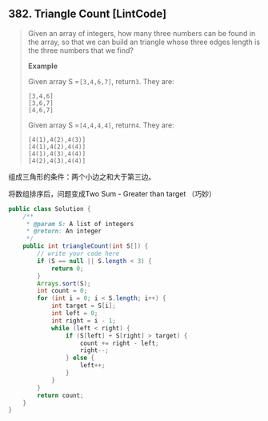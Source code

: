 ## 382. Triangle Count \[LintCode\]

> Given an array of integers, how many three numbers can be found in the array, so that we can build an triangle whose three edges length is the three numbers that we find?
>
> **Example**
>
> Given array S =`[3,4,6,7]`, return`3`. They are:
>
> ```
> [3,4,6]
> [3,6,7]
> [4,6,7]
> ```
>
> Given array S =`[4,4,4,4]`, return`4`. They are:
>
> ```
> [4(1),4(2),4(3)]
> [4(1),4(2),4(4)]
> [4(1),4(3),4(4)]
> [4(2),4(3),4(4)]
> ```

组成三角形的条件：两个小边之和大于第三边。

将数组排序后，问题变成Two Sum - Greater than target （巧妙）

```java
public class Solution {
    /**
     * @param S: A list of integers
     * @return: An integer
     */
    public int triangleCount(int S[]) {
        // write your code here
        if (S == null || S.length < 3) {
            return 0;
        }
        Arrays.sort(S);
        int count = 0;
        for (int i = 0; i < S.length; i++) {
            int target = S[i];
            int left = 0; 
            int right = i - 1;
            while (left < right) {
                if (S[left] + S[right] > target) {
                    count += right - left;
                    right--;
                } else {
                    left++;
                }
            }
        }
        return count;
    }
}
```



